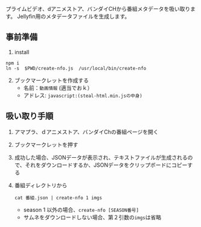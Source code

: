 プライムビデオ、dアニメストア、バンダイCHから番組メタデータを吸い取ります。
Jellyfin用のメタデータファイルを生成します。


## 事前準備

1. install

```
npm i
ln -s  $PWD/create-nfo.js  /usr/local/bin/create-nfo
```

2. ブックマークレットを作成する
    - 名前：`動画情報` (適当でおｋ）
    - アドレス: `javascript:(steal-html.min.jsの中身)`


## 吸い取り手順

1. アマプラ、ｄアニメストア、バンダイChの番組ページを開く

1. ブックマークレットを押す

1. 成功した場合、JSONデータが表示され、テキストファイルが生成されるので、それをダウンロードするか、JSONデータをクリップボードにコピーする

1. 番組ディレクトリから

    ```
    cat 番組.json | create-nfo 1 imgs
    ```

    - season 1 以外の場合、`create-nfo [SEASON番号]`
    - サムネをダウンロードしない場合、第２引数の`imgs`は省略

